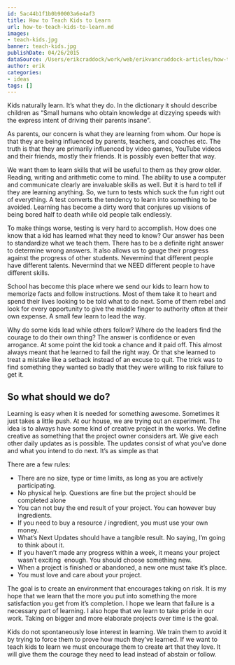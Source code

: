 ```yaml
---
id: 5ac44b1f1b0b90003a6e4af3
title: How to Teach Kids to Learn
url: how-to-teach-kids-to-learn.md
images:
- teach-kids.jpg
banner: teach-kids.jpg
publishDate: 04/26/2015
dataSource: /Users/erikcraddock/work/web/erikvancraddock-articles/how-to-teach-kids-to-learn/how-to-teach-kids-to-learn.md
author: erik
categories:
- ideas
tags: []
---
```

Kids naturally learn. It’s what they do. In the dictionary it should describe children as “Small humans who obtain knowledge at dizzying speeds with the express intent of driving their parents insane”.

As parents, our concern is what they are learning from whom. Our hope is that they are being influenced by parents, teachers, and coaches etc. The truth is that they are primarily influenced by video games, YouTube videos and their friends, mostly their friends. It is possibly even better that way.

We want them to learn skills that will be useful to them as they grow older. Reading, writing and arithmetic come to mind. The ability to use a computer and communicate clearly are invaluable skills as well. But it is hard to tell if they are learning anything. So, we turn to tests which suck the fun right out of everything. A test converts the tendency to learn into something to be avoided. Learning has become a dirty word that conjures up visions of being bored half to death while old people talk endlessly.

To make things worse, testing is very hard to accomplish. How does one know that a kid has learned what they need to know? Our answer has been to standardize what we teach them. There has to be a definite right answer to determine wrong answers. It also allows us to gauge their progress against the progress of other students. Nevermind that different people have different talents. Nevermind that we NEED different people to have different skills.

School has become this place where we send our kids to learn how to memorize facts and follow instructions. Most of them take it to heart and spend their lives looking to be told what to do next. Some of them rebel and look for every opportunity to give the middle finger to authority often at their own expense. A small few learn to lead the way.

Why do some kids lead while others follow? Where do the leaders find the courage to do their own thing? The answer is confidence or even arrogance. At some point the kid took a chance and it paid off. This almost always meant that he learned to fail the right way. Or that she learned to treat a mistake like a setback instead of an excuse to quit. The trick was to find something they wanted so badly that they were willing to risk failure to get it.

## **So what should we do?**

Learning is easy when it is needed for something awesome. Sometimes it just takes a little push. At our house, we are trying out an experiment. The idea is to always have some kind of creative project in the works. We define creative as something that the project owner considers art. We give each other daily updates as is possible. The updates consist of what you’ve done and what you intend to do next. It’s as simple as that

There are a few rules:

  * There are no size, type or time limits, as long as you are actively participating.
  * No physical help. Questions are fine but the project should be completed alone
  * You can not buy the end result of your project. You can however buy ingredients.
  * If you need to buy a resource / ingredient, you must use your own money.
  * What’s Next Updates should have a tangible result. No saying, I’m going to think about it.
  * If you haven’t made any progress within a week, it means your project wasn’t exciting  enough. You should choose something new.
  * When a project is finished or abandoned, a new one must take it’s place.
  * You must love and care about your project.

The goal is to create an environment that encourages taking on risk. It is my hope that we learn that the more you put into something the more satisfaction you get from it’s completion. I hope we learn that failure is a necessary part of learning. I also hope that we learn to take pride in our work. Taking on bigger and more elaborate projects over time is the goal.

Kids do not spontaneously lose interest in learning. We train them to avoid it by trying to force them to prove how much they’ve learned. If we want to teach kids to learn we must encourage them to create art that they love. It will give them the courage they need to lead instead of abstain or follow.
